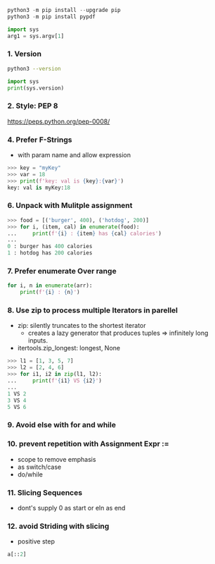 ```py
python3 -m pip install --upgrade pip
python3 -m pip install pypdf

import sys
arg1 = sys.argv[1]
```

### 1. Version
```sh
python3 --version
```

```py
import sys
print(sys.version)
```
### 2. Style: PEP 8
https://peps.python.org/pep-0008/

### 4. Prefer F-Strings
- with param name and allow expression
```py
>>> key = "myKey"
>>> var = 18
>>> print(f'key: val is {key}:{var}')
key: val is myKey:18
```
### 6. Unpack with Mulitple assignment
```py
>>> food = [('burger', 400), ('hotdog', 200)]
>>> for i, (item, cal) in enumerate(food):
...     print(f'{i} : {item} has {cal} calories')
... 
0 : burger has 400 calories
1 : hotdog has 200 calories
```
### 7. Prefer enumerate Over range
```py
for i, n in enumerate(arr):
    print(f'{i} : {n}')
```
### 8. Use zip to process multiple Iterators in parellel
- zip: silently truncates to the shortest iterator
  - creates a lazy generator that produces tuples => infinitely long inputs.
- itertools.zip_longest: longest, None
```py
>>> l1 = [1, 3, 5, 7]
>>> l2 = [2, 4, 6]
>>> for i1, i2 in zip(l1, l2):
...     print(f'{i1} VS {i2}')
... 
1 VS 2
3 VS 4
5 VS 6
```
### 9. Avoid else with for and while

### 10. prevent repetition with Assignment Expr :=

- scope to remove emphasis
- as switch/case
- do/while


### 11. Slicing Sequences
- dont's supply 0 as start or eln as end

### 12. avoid Striding with slicing
- positive step
```py
a[::2]
```













